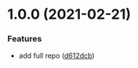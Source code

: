 # 1.0.0 (2021-02-21)


### Features

* add full repo ([d612dcb](https://github.com/hweeks/env-enforcer/commit/d612dcb94da36e4621bc809f74485097b0ae0d12))
